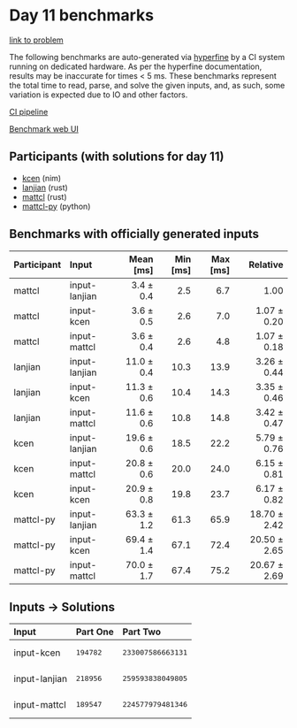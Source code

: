 # Day 11 benchmarks

[link to problem](https://adventofcode.com/2024/day/11)

The following benchmarks are auto-generated via
[hyperfine](https://github.com/sharkdp/hyperfine) by a CI system running on
dedicated hardware. As per the hyperfine documentation, results may be
inaccurate for times < 5 ms. These benchmarks represent the total time to read,
parse, and solve the given inputs, and, as such, some variation is expected due
to IO and other factors.

[CI pipeline](http://ci.papercode.net:8080/teams/main/pipelines/aoc2024)

[Benchmark web UI](https://aoc.ancalagon.black)


## Participants (with solutions for day 11)

- [kcen](https://github.com/kcen/aoc2024) (nim)
- [lanjian](https://github.com/lanjian/aoc-2024) (rust)
- [mattcl](https://github.com/mattcl/aoc2024) (rust)
- [mattcl-py](https://github.com/mattcl/aoc2024-py) (python)


## Benchmarks with officially generated inputs

| Participant | Input | Mean [ms] | Min [ms] | Max [ms] | Relative |
|:---|:---|---:|---:|---:|---:|
| mattcl | input-lanjian | 3.4 ± 0.4 | 2.5 | 6.7 | 1.00 |
| mattcl | input-kcen | 3.6 ± 0.5 | 2.6 | 7.0 | 1.07 ± 0.20 |
| mattcl | input-mattcl | 3.6 ± 0.4 | 2.6 | 4.8 | 1.07 ± 0.18 |
| lanjian | input-lanjian | 11.0 ± 0.4 | 10.3 | 13.9 | 3.26 ± 0.44 |
| lanjian | input-kcen | 11.3 ± 0.6 | 10.4 | 14.3 | 3.35 ± 0.46 |
| lanjian | input-mattcl | 11.6 ± 0.6 | 10.8 | 14.8 | 3.42 ± 0.47 |
| kcen | input-lanjian | 19.6 ± 0.6 | 18.5 | 22.2 | 5.79 ± 0.76 |
| kcen | input-mattcl | 20.8 ± 0.6 | 20.0 | 24.0 | 6.15 ± 0.81 |
| kcen | input-kcen | 20.9 ± 0.8 | 19.8 | 23.7 | 6.17 ± 0.82 |
| mattcl-py | input-lanjian | 63.3 ± 1.2 | 61.3 | 65.9 | 18.70 ± 2.42 |
| mattcl-py | input-kcen | 69.4 ± 1.4 | 67.1 | 72.4 | 20.50 ± 2.65 |
| mattcl-py | input-mattcl | 70.0 ± 1.7 | 67.4 | 75.2 | 20.67 ± 2.69 |


## Inputs -> Solutions

| Input | Part One | Part Two |
|:---|:---|:---|
|input-kcen|<pre>194782</pre>|<pre>233007586663131</pre>|
|input-lanjian|<pre>218956</pre>|<pre>259593838049805</pre>|
|input-mattcl|<pre>189547</pre>|<pre>224577979481346</pre>|